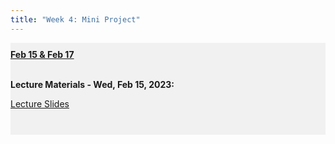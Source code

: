```yaml
---
title: "Week 4: Mini Project"
---
```


<div style="background-color:rgba(0, 0, 0, 0.0470588); text-align:left; vertical-align: middle; padding:10px 0;">
<b><u>Feb 15 & Feb 17</u></b> <br> <br>

<b>Lecture Materials - Wed, Feb 15, 2023:</b> <br>


<a  href="/materials/unit_01/week_01/lecture_01_week_01.html" target="_blank">Lecture Slides</a> <br> <br>

<!--
<b>Lab Materials - Fri, Feb 10, 2023:</b> <br>

<a  href="/materials/unit_00/week_04/lab_00_week_04.html" target="_blank">Week 4 Lab Notes</a> <br> <br> 


<b>Project Materials - Due Thursday, Feb 16 by 11:59 PM:</b> <br>

<a  href="/materials/unit_00/week_04/ps4.html" target="_blank">Problem Set 4 Instructions</a> <br> 

<a  href="/materials/unit_00/inputs/supermarket_sales_2017.csv" download>Download 2017 Supermarket Sales Data</a> <br>

<a  href="/materials/unit_00/inputs/supermarket_sales_2018.csv" download>Download 2018 Supermarket Sales Data</a> <br>

<a  href="/materials/unit_00/inputs/supermarket_sales_2019.csv" download>Download 2019 Supermarket Sales Data</a> <br>

<a  href="/materials/unit_00/inputs/supermarketdata_describe.html" target="_blank">Description of Supermarket Sales Data</a> <br> <br>

-->

<!---
<b>Additional Resources:</b> <br>

<a  href="https://32net.id/bukaheula/share/SYCWaE5oc1kTqt9D6VLB0wqSno3PFMgUBWRAWeh9.pdf" target="_blank"><i>Better Data Visualizations</i> by Jonathan Schwabish - Free PDF </a> <br>


<a  href="https://policyviz.com/resources/" target="_blank">Jonathan Schwabish - Data Vis Resources </a> <br>

-->
</div>

